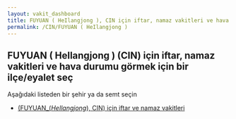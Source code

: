 ```yaml
---
layout: vakit_dashboard
title: FUYUAN ( HeIlangjong ), CIN için iftar, namaz vakitleri ve hava durumu - ilçe/eyalet seç
permalink: /CIN/FUYUAN ( HeIlangjong )
---
```


## FUYUAN ( HeIlangjong ) (CIN) için iftar, namaz vakitleri ve hava durumu  görmek için bir ilçe/eyalet seç

Aşağıdaki listeden bir şehir ya da semt seçin

* [ (FUYUAN_(_HeIlangjong_), CIN) için iftar ve namaz vakitleri](/CIN/FUYUAN_(_HeIlangjong_)/)

<script type="text/javascript">
  var GLOBAL_COUNTRY = 'CIN';
  var GLOBAL_CITY = 'FUYUAN ( HeIlangjong )';
  var GLOBAL_STATE = 'FUYUAN ( HeIlangjong )';
</script>
